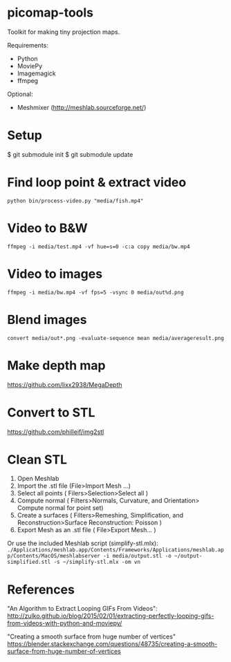 # picomap-tools
Toolkit for making tiny projection maps.

Requirements:
- Python
- MoviePy
- Imagemagick
- ffmpeg

Optional:
- Meshmixer (http://meshlab.sourceforge.net/)

# Setup
$ git submodule init
$ git submodule update

# Find loop point & extract video
`python bin/process-video.py "media/fish.mp4"`

# Video to B&W
`ffmpeg -i media/test.mp4 -vf hue=s=0 -c:a copy media/bw.mp4`

# Video to images
`ffmpeg -i media/bw.mp4 -vf fps=5 -vsync 0 media/out%d.png`

# Blend images
`convert media/out*.png -evaluate-sequence mean media/averageresult.png`

# Make depth map
https://github.com/lixx2938/MegaDepth

# Convert to STL
https://github.com/philleif/img2stl

# Clean STL
1. Open Meshlab
2. Import the .stl file (File>Import Mesh ...)
3. Select all points ( Filers>Selection>Select all )
4. Compute normal ( Filters>Normals, Curvature, and Orientation> Compute normal for point set)
5. Create a surfaces ( Filters>Remeshing, Simplification, and Reconstruction>Surface Reconstruction: Poisson )
6. Export Mesh as an .stl file ( File>Export Mesh... )

Or use the included Meshlab script (simplify-stl.mlx):
`./Applications/meshlab.app/Contents/Frameworks/Applications/meshlab.app/Contents/MacOS/meshlabserver -i media/output.stl -o ~/output-simplified.stl -s ~/simplify-stl.mlx -om vn`

# References
"An Algorithm to Extract Looping GIFs From Videos": http://zulko.github.io/blog/2015/02/01/extracting-perfectly-looping-gifs-from-videos-with-python-and-moviepy/

"Creating a smooth surface from huge number of vertices"
https://blender.stackexchange.com/questions/48735/creating-a-smooth-surface-from-huge-number-of-vertices

